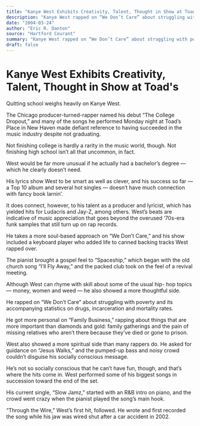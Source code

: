 ```yaml
---
title: "Kanye West Exhibits Creativity, Talent, Thought in Show at Toad's"
description: "Kanye West rapped on “We Don’t Care” about struggling with poverty and its accompanying statistics on drugs, incarceration and mortality rates. The Chicago producer-turned-rapper named his debut “The ..."
date: "2004-03-24"
author: "Eric R. Danton"
source: "Hartford Courant"
summary: "Kanye West rapped on “We Don’t Care” about struggling with poverty and its accompanying statistics on drugs, incarceration and mortality rates. The Chicago producer-turned-rapper named his debut “The College Dropout,” and many of the songs he performed Monday night at Toad’s Place in New Haven made defiant reference to having succeeded in the music industry despite not graduating. Not finishing high school isn’t all that uncommon, in fact."
draft: false
---
```


# Kanye West Exhibits Creativity, Talent, Thought in Show at Toad's

Quitting school weighs heavily on Kanye West.

The Chicago producer-turned-rapper named his debut “The College Dropout,” and many of the songs he performed Monday night at Toad’s Place in New Haven made defiant reference to having succeeded in the music industry despite not graduating.

Not finishing college is hardly a rarity in the music world, though. Not finishing high school isn’t all that uncommon, in fact.

West would be far more unusual if he actually had a bachelor’s degree — which he clearly doesn’t need.

His lyrics show West to be smart as well as clever, and his success so far — a Top 10 album and several hot singles — doesn’t have much connection with fancy book larnin’.

It does connect, however, to his talent as a producer and lyricist, which has yielded hits for Ludacris and Jay-Z, among others. West’s beats are indicative of music appreciation that goes beyond the overused ‘70s-era funk samples that still turn up on rap records.

He takes a more soul-based approach on “We Don’t Care,” and his show included a keyboard player who added life to canned backing tracks West rapped over.

The pianist brought a gospel feel to “Spaceship,” which began with the old church song “I’ll Fly Away,” and the packed club took on the feel of a revival meeting.

Although West can rhyme with skill about some of the usual hip- hop topics — money, women and weed — he also showed a more thoughtful side.

He rapped on “We Don’t Care” about struggling with poverty and its accompanying statistics on drugs, incarceration and mortality rates.

He got more personal on “Family Business,” rapping about things that are more important than diamonds and gold: family gatherings and the pain of missing relatives who aren’t there because they’ve died or gone to prison.

West also showed a more spiritual side than many rappers do. He asked for guidance on “Jesus Walks,” and the pumped-up bass and noisy crowd couldn’t disguise his socially conscious message.

He’s not so socially conscious that he can’t have fun, though, and that’s where the hits come in. West performed some of his biggest songs in succession toward the end of the set.

His current single, “Slow Jamz,” started with an R&B intro on piano, and the crowd went crazy when the pianist played the song’s main hook.

“Through the Wire,” West’s first hit, followed. He wrote and first recorded the song while his jaw was wired shut after a car accident in 2002.
